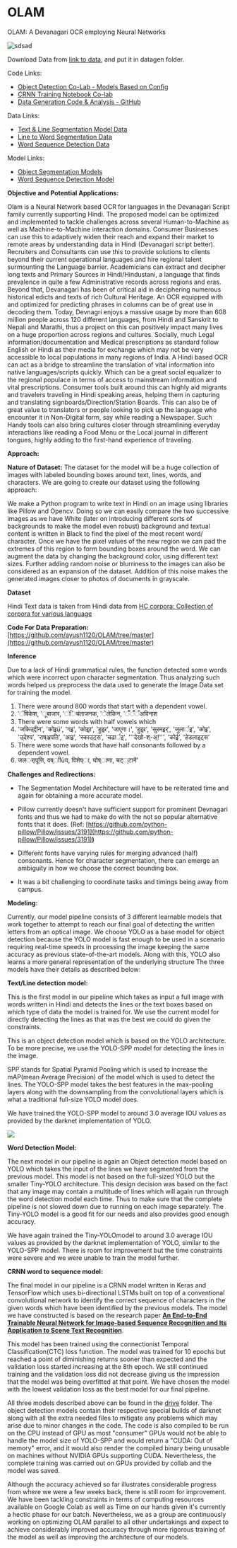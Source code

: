 # OLAM
OLAM: A Devanagari OCR employing Neural Networks

![sdsad](https://github.com/ayush1120/OLAM/blob/master/olam.jpeg?raw=true)

Download Data from [link to data](https://drive.google.com/drive/folders/1CCaW7ko7GzwvQ-a_5yqv8DUlieQjUizm?usp=sharing), and put it in datagen folder.

Code Links:

- [Object Detection Co-Lab - Models Based on Config](https://colab.research.google.com/drive/1ZrBp7oJbDJUqXAIJJsXWJcCZ2AjI2Cfk?usp=sharing)
- [CRNN Training Notebook Co-lab](https://colab.research.google.com/drive/1F6KzFQLgAZ80bfrtBRnDfh2R_bX6w07B?usp=sharing)
- [Data Generation Code &amp; Analysis - GitHub](https://github.com/ayush1120/OLAM/tree/master)

Data Links:

- [Text &amp; Line Segmentation Model Data](https://drive.google.com/file/d/1-1BewHFMQ-54YDUKRAk6Xc-dSLvGjAsX/view)
- [Line to Word Segmentation Data](https://drive.google.com/file/d/1M9xwqh1PyRbxvjyYVu7ISQmboDDK0Q0p/view)
- [Word Sequence Detection Data](https://drive.google.com/file/d/17km6sW3Zn4HoDjiD2exxIvE1Ox61rJA8/view?usp=sharing)

Model Links:

- [Object Segmentation Models](https://drive.google.com/drive/folders/1IYyx6wyjqPVCQ-fG9BIZ8s-vHvyGjxbF?usp=sharing)
- [Word Sequence Detection Model](https://drive.google.com/file/d/1yQ5F35i_quQeIk3PYk7zYcyGfc1SnOig/view?usp=sharing)

**Objective and Potential Applications:**

Olam is a Neural Network based OCR for languages in the Devanagari Script family currently supporting Hindi. The proposed model can be optimized and implemented to tackle challenges across several Human-to-Machine as well as Machine-to-Machine interaction domains. Consumer Businesses can use this to adaptively widen their reach and expand their market to remote areas by understanding data in Hindi (Devanagari script better). Recruiters and Consultants can use this to provide solutions to clients beyond their current operational languages and hire regional talent surmounting the Language barrier. Academicians can extract and decipher long texts and Primary Sources in Hindi/Hindustani, a language that finds prevalence in quite a few Administrative records across regions and eras. Beyond that, Devanagari has been of critical aid in deciphering numerous historical edicts and texts of rich Cultural Heritage. An OCR equipped with and optimized for predicting phrases in columns can be of great use in decoding them. Today, Devnagri enjoys a massive usage by more than 608 million people across 120 different languages, from Hindi and Sanskrit to Nepali and Marathi, thus a project on this can positively impact many lives on a huge proportion across regions and cultures. Socially, much Legal information/documentation and Medical prescriptions as standard follow English or Hindi as their media for exchange which may not be very accessible to local populations in many regions of India. A Hindi based OCR can act as a bridge to streamline the translation of vital information into native languages/scripts quickly. Which can be a great social equalizer to the regional populace in terms of access to mainstream information and vital prescriptions. Consumer tools built around this can highly aid migrants and travelers traveling in Hindi speaking areas, helping them in capturing and translating signboards/Direction/Station Boards. This can also be of great value to translators or people looking to pick up the language who encounter it in Non-Digital form, say while reading a Newspaper. Such Handy tools can also bring cultures closer through streamlining everyday interactions like reading a Food Menu or the Local journal in different tongues, highly adding to the first-hand experience of traveling.

**Approach:**

**Nature of Dataset:** The dataset for the model will be a huge collection of images with labeled bounding boxes around text, lines, words, and characters. We are going to create our dataset using the following approach:

We make a Python program to write text in Hindi on an image using libraries like Pillow and Opencv. Doing so we can easily compare the two successive images as we have White (later on introducing different sorts of backgrounds to make the model even robust) background and textual content is written in Black to find the pixel of the most recent word/ character. Once we have the pixel values of the new region we can pad the extremes of this region to form bounding boxes around the word. We can augment the data by changing the background color, using different text sizes. Further adding random noise or blurriness to the images can also be considered as an expansion of the dataset. Addition of this noise makes the generated images closer to photos of documents in grayscale.

**Dataset**

Hindi Text data is taken from Hindi data from [HC corpora: Collection of corpora for various language](https://web.archive.org/web/20161021044006/http://corpora.heliohost.org/)

**Code For Data Preparation:**
[https://github.com/ayush1120/OLAM/tree/master](https://github.com/ayush1120/OLAM/tree/master)

**Inference**

Due to a lack of Hindi grammatical rules, the function detected some words which were incorrect upon character segmentation. Thus analyzing such words helped us preprocess the data used to generate the Image Data set for training the model.

1. There were around 800 words that start with a dependent vowel.
  1. &#39;ॅषिकेश, &#39;ूबाजार, &#39;ंिचंताजनक, &#39;ेलेकिन, &#39;ँँँँँअविनाश
2. There were some words with half vowels which
  1. &#39;जकिउ्द्दीन&#39;, &#39;कोइ्रü&#39;, &#39;गइ्र&#39;, &#39;कोइ्र्र&#39;, &#39;हुइ्र्र&#39;, &#39;जाए्गा।&#39;, &#39;हुइ्र्र&#39;, &#39;सुरमइ्रर्&#39;, &#39;जुलार्इ्र&#39;, &#39;कोइ्र&#39;, &#39;उ्देश्य&#39;, &#39;राष्अ्रपति&#39;, &#39;आइ्र&#39;, &#39;स्काउ्ट्स&#39;, &#39;चढार्इ्&#39;, &#39;&#39;&#39;देखो-श्-अ्!&#39;&#39;&#39;, &#39;कोई्र&#39;, &#39;हेडलाइ्ट्स&#39;
3. There were some words that have half consonants followed by a dependent vowel.
  1. जलर्ापूत्ति, वष्ाीüय, विशेष्ा, घोष्ाणा, चट््टानें&#39;

**Challenges and Redirections:**

- The Segmentation Model Architecture will have to be reiterated time and again for obtaining a more accurate model.

- Pillow currently doesn&#39;t have sufficient support for prominent Devnagari fonts and thus we had to make do with the not so popular alternative fonts that it does.
 (Ref: [https://github.com/python-pillow/Pillow/issues/3191](https://github.com/python-pillow/Pillow/issues/3191)**)**

- Different fonts have varying rules for merging advanced (half) consonants. Hence for character segmentation, there can emerge an ambiguity in how we choose the correct bounding box.

- It was a bit challenging to coordinate tasks and timings being away from campus.

**Modeling:**

Currently, our model pipeline consists of 3 different learnable models that work together to attempt to reach our final goal of detecting the written letters from an optical image. We choose YOLO as a base model for object detection because the YOLO model is fast enough to be used in a scenario requiring real-time speeds in processing the image keeping the same accuracy as previous state-of-the-art models. Along with this, YOLO also learns a more general representation of the underlying structure The three models have their details as described below:

**Text/Line detection model:**

This is the first model in our pipeline which takes as input a full image with words written in Hindi and detects the lines or the text boxes based on which type of data the model is trained for. We use the current model for directly detecting the lines as that was the best we could do given the constraints.

This is an object detection model which is based on the YOLO architecture. To be more precise, we use the YOLO-SPP model for detecting the lines in the image.

SPP stands for Spatial Pyramid Pooling which is used to increase the mAP(mean Average Precision) of the model which is used to detect the lines. The YOLO-SPP model takes the best features in the max-pooling layers along with the downsampling from the convolutional layers which is what a traditional full-size YOLO model does.

We have trained the YOLO-SPP model to around 3.0 average IOU values as provided by the darknet implementation of YOLO.

![](RackMultipart20210711-4-1hwhj4j_html_e606877ef3e19e8.png)

**Word Detection Model:**

The next model in our pipeline is again an Object detection model based on YOLO which takes the input of the lines we have segmented from the previous model. This model is not based on the full-sized YOLO but the smaller Tiny-YOLO architecture. This design decision was based on the fact that any image may contain a multitude of lines which will again run through the word detection model each time. Thus to make sure that the complete pipeline is not slowed down due to running on each image separately. The Tiny-YOLO model is a good fit for our needs and also provides good enough accuracy.

We have again trained the Tiny-YOLOmodel to around 3.0 average IOU values as provided by the darknet implementation of YOLO, similar to the YOLO-SPP model. There is room for improvement but the time constraints were severe and we were unable to train the model further.

**CRNN word to sequence model:**

The final model in our pipeline is a CRNN model written in Keras and TensorFlow which uses bi-directional LSTMs built on top of a conventional convolutional network to identify the correct sequence of characters in the given words which have been identified by the previous models. The model we have constructed is based on the research paper [**An End-to-End Trainable Neural Network for Image-based Sequence Recognition and Its Application to Scene Text Recognition**](https://arxiv.org/pdf/1507.05717.pdf).

This model has been trained using the connectionist Temporal Classification(CTC) loss function. The model was trained for 10 epochs but reached a point of diminishing returns sooner than expected and the validation loss started increasing at the 8th epoch. We still continued training and the validation loss did not decrease giving us the impression that the model was being overfitted at that point. We have chosen the model with the lowest validation loss as the best model for our final pipeline.

All three models described above can be found in the [drive](https://drive.google.com/drive/folders/1eVi9cPwUxkURQUeeQXnvc2HkvmHXGlLS?usp=sharing) folder. The object detection models contain their respective special builds of darknet along with all the extra needed files to mitigate any problems which may arise due to minor changes in the code. The code is also compiled to be run on the CPU instead of GPU as most &quot;consumer&quot; GPUs would not be able to handle the model size of YOLO-SPP and would return a &quot;CUDA: Out of memory&quot; error, and it would also render the compiled binary being unusable on machines without NVIDIA GPUs supporting CUDA. Nevertheless, the complete training was carried out on GPUs provided by collab and the model was saved.

Although the accuracy achieved so far illustrates considerable progress from where we were a few weeks back, there is still room for improvement. We have been tackling constraints in terms of computing resources available on Google Colab as well as Time on our hands given it&#39;s currently a hectic phase for our batch. Nevertheless, we as a group are continuously working on optimizing OLAM parallel to all other undertakings and expect to achieve considerably improved accuracy through more rigorous training of the model as well as improving the architecture of our models.
